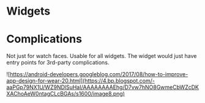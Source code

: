 # Widgets

# Complications
Not just for watch faces. Usable for all widgets. The widget would just have entry points for 3rd-party complications.

![https://android-developers.googleblog.com/2017/08/how-to-improve-app-design-for-wear-20.html](https://4.bp.blogspot.com/-aaPGp79NX1U/WZ9NDlSuHaI/AAAAAAAAEhg/D7vw7hNO8GwmeCbWZcDKXAChoAeW0ntagCLcBGAs/s1600/image8.png)